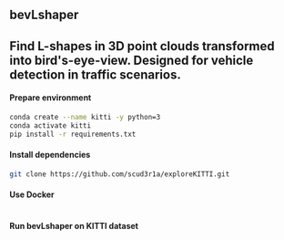 ## bevLshaper
Find L-shapes in 3D point clouds transformed into bird's-eye-view. Designed for vehicle detection in traffic scenarios.
---

#### Prepare environment
```bash
conda create --name kitti -y python=3
conda activate kitti
pip install -r requirements.txt
```

#### Install dependencies
```bash
git clone https://github.com/scud3r1a/exploreKITTI.git
```

#### Use Docker
```bash

```

#### Run bevLshaper on KITTI dataset
```bash

```